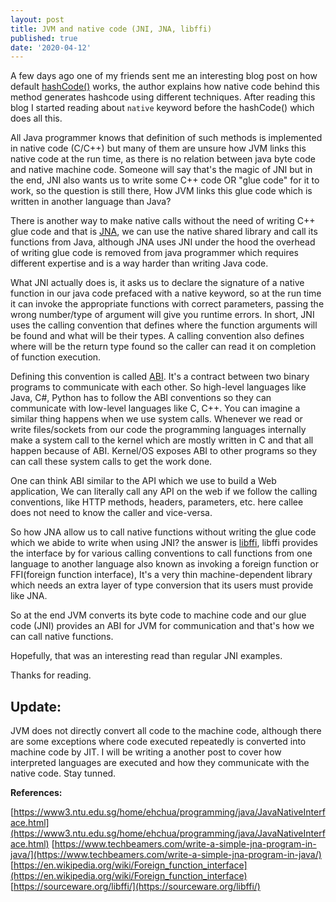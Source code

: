 ```yaml
---
layout: post
title: JVM and native code (JNI, JNA, libffi)
published: true
date: '2020-04-12'
---
```




A few days ago one of my friends sent me an interesting blog post on how default [hashCode()](https://srvaroa.github.io/jvm/java/openjdk/biased-locking/2017/01/30/hashCode.html) works, the author explains how native code behind this method generates hashcode using different techniques. After reading this blog I started reading about `native` keyword before the hashCode() which does all this.

All Java programmer knows that definition of such methods is implemented in native code (C/C++) but many of them are unsure how JVM links this native code at the run time, as there is no relation between java byte code and native machine code. Someone will say that's the magic of JNI but in the end, JNI also wants us to write some C++ code OR "glue code"  for it to work, so the question is still there, How JVM links this glue code which is written in another language than Java? 

There is another way to make native calls without the need of writing C++ glue code and that is [JNA](https://github.com/java-native-access/jna), we can use the native shared library and call its functions from Java, although JNA uses JNI under the hood the overhead of writing glue code is removed from java programmer which requires different expertise and is a way harder than writing Java code.

What JNI actually does is, it asks us to declare the signature of a native function in our java code prefaced with a native keyword, so at the run time it can invoke the appropriate functions with correct parameters, passing the wrong number/type of argument will give you runtime errors. In short, JNI uses the calling convention that defines where the function arguments will be found and what will be their types. A calling convention also defines where will be the return type found so the caller can read it on completion of function execution.

Defining this convention is called [ABI](https://en.wikipedia.org/wiki/Application_binary_interface). It's a contract between two binary programs to communicate with each other. So high-level languages like  Java, C#, Python has to follow the ABI conventions so they can communicate with low-level languages like C, C++. You can imagine a similar thing happens when we use system calls. Whenever we read or write files/sockets from our code the programming languages internally make a system call to the kernel which are mostly written in C and that all happen because of ABI. Kernel/OS exposes ABI to other programs so they can call these system calls to get the work done.  

One can think ABI similar to the API which we use to build a Web application, We can literally call any API on the web if we follow the calling conventions, like HTTP methods, headers, parameters, etc. here callee does not need to know the caller and vice-versa.

So how JNA allow us to call native functions without writing the glue code which we abide to write when using JNI? the answer is [libffi](https://sourceware.org/libffi/), libffi provides the interface by for various calling conventions to call functions from one language to another language also known as invoking a foreign function or FFI(foreign function interface), It's a very thin machine-dependent library which needs an extra layer of type conversion that its users must provide like JNA.

So at the end JVM converts its byte code to machine code and our glue code (JNI) provides an ABI for JVM for communication and that's how we can call native functions. 

Hopefully, that was an interesting read than regular JNI examples.

Thanks for reading.


## Update:

JVM does not directly convert all code to the machine code, although there are some exceptions where code executed repeatedly is converted into machine code by JIT. I will be writing a another post to cover how interpreted languages are executed and how they communicate with the native code. Stay tunned.


**References:**  

[https://www3.ntu.edu.sg/home/ehchua/programming/java/JavaNativeInterface.html](https://www3.ntu.edu.sg/home/ehchua/programming/java/JavaNativeInterface.html)
[https://www.techbeamers.com/write-a-simple-jna-program-in-java/](https://www.techbeamers.com/write-a-simple-jna-program-in-java/)
[https://en.wikipedia.org/wiki/Foreign_function_interface](https://en.wikipedia.org/wiki/Foreign_function_interface)
[https://sourceware.org/libffi/](https://sourceware.org/libffi/)
